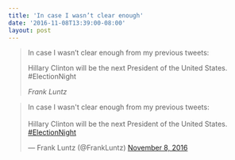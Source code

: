 ```yaml
---
title: 'In case I wasn’t clear enough'
date: '2016-11-08T13:39:00-08:00'
layout: post
---
```


> In case I wasn’t clear enough from my previous tweets:
>
> Hillary Clinton will be the next President of the United States. #ElectionNight
>
> <cite>Frank Luntz</cite>

<blockquote class="twitter-tweet"><p lang="en" dir="ltr">In case I wasn&#39;t clear enough from my previous tweets:<br><br>Hillary Clinton will be the next President of the United States. <a href="https://twitter.com/hashtag/ElectionNight?src=hash&amp;ref_src=twsrc%5Etfw">#ElectionNight</a></p>&mdash; Frank Luntz (@FrankLuntz) <a href="https://twitter.com/FrankLuntz/status/796136199706574848?ref_src=twsrc%5Etfw">November 8, 2016</a></blockquote> <script async src="https://platform.twitter.com/widgets.js" charset="utf-8"></script>
